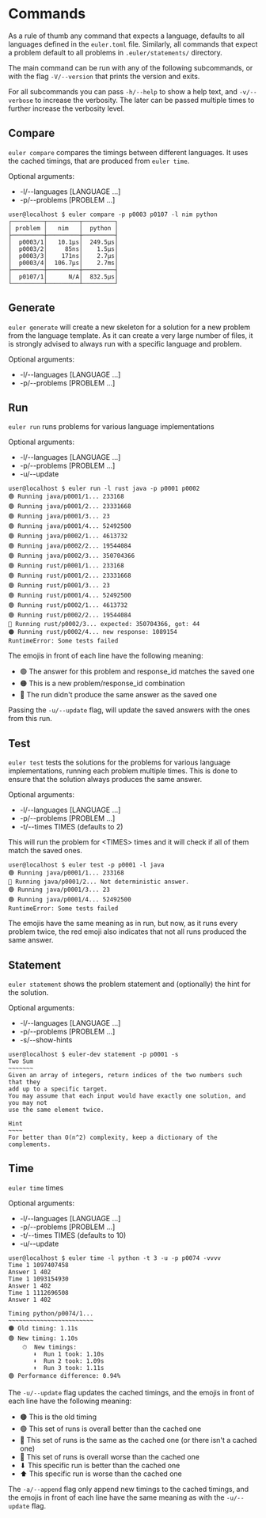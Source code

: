 # Commands

As a rule of thumb any command that expects a language, defaults to all
languages defined in the `euler.toml` file. Similarly, all commands that
expect a problem default to all problems in `.euler/statements/` directory.

The main command can be run with any of the following subcommands, or with the
flag `-V/--version` that prints the version and exits.

For all subcommands you can pass `-h/--help` to show a help text, and `-v/--verbose`
to increase the verbosity. The later can be passed multiple times to further increase
the verbosity level.

## Compare

`euler compare` compares the timings between different languages. It uses the cached
timings, that are produced from `euler time`.

Optional arguments:

* -l/--languages [LANGUAGE ...]
* -p/--problems [PROBLEM ...]

``` console title="compare"
user@localhost $ euler compare -p p0003 p0107 -l nim python
┌─────────┬─────────┬─────────┐
│ problem │   nim   │  python │
├─────────┼─────────┼─────────┤
│  p0003/1│   10.1µs│  249.5µs│
│  p0003/2│     85ns│    1.5µs│
│  p0003/3│    171ns│    2.7µs│
│  p0003/4│  106.7µs│    2.7ms│
├─────────┼─────────┼─────────┤
│  p0107/1│      N/A│  832.5µs│
└─────────┴─────────┴─────────┘
```

## Generate

`euler generate` will create a new skeleton for a solution for a new problem
from the language template. As it can create a very large number of files, it
is strongly advised to always run with a specific language and problem.

Optional arguments:

* -l/--languages [LANGUAGE ...]
* -p/--problems [PROBLEM ...]

## Run

`euler run` runs problems for various language implementations

Optional arguments:

* -l/--languages [LANGUAGE ...]
* -p/--problems [PROBLEM ...]
* -u/--update

``` console title="run"
user@localhost $ euler run -l rust java -p p0001 p0002
🟢 Running java/p0001/1... 233168
🟢 Running java/p0001/2... 23331668
🟢 Running java/p0001/3... 23
🟢 Running java/p0001/4... 52492500
🟢 Running java/p0002/1... 4613732
🟢 Running java/p0002/2... 19544084
🟢 Running java/p0002/3... 350704366
🟢 Running rust/p0001/1... 233168
🟢 Running rust/p0001/2... 23331668
🟢 Running rust/p0001/3... 23
🟢 Running rust/p0001/4... 52492500
🟢 Running rust/p0002/1... 4613732
🟢 Running rust/p0002/2... 19544084
🔴 Running rust/p0002/3... expected: 350704366, got: 44
🟠 Running rust/p0002/4... new response: 1089154
RuntimeError: Some tests failed
```

The emojis in front of each line have the following meaning:

* 🟢 The answer for this problem and response_id matches the saved one
* 🟠 This is a new problem/response_id combination
* 🔴 The run didn't produce the same answer as the saved one

Passing the `-u/--update` flag, will update the saved answers with the ones
from this run.

## Test

`euler test` tests the solutions for the problems for various language implementations,
running each problem multiple times. This is done to ensure that the solution always
produces the same answer.

Optional arguments:

* -l/--languages [LANGUAGE ...]
* -p/--problems [PROBLEM ...]
* -t/--times TIMES (defaults to 2)

This will run the problem for \<TIMES\> times and it will check if all of them match
the saved ones.

``` console title="test"
user@localhost $ euler test -p p0001 -l java
🟢 Running java/p0001/1... 233168
🔴 Running java/p0001/2... Not deterministic answer.
🟢 Running java/p0001/3... 23
🟢 Running java/p0001/4... 52492500
RuntimeError: Some tests failed
```

The emojis have the same meaning as in run, but now, as it runs every problem twice,
the red emoji also indicates that not all runs produced the same answer.

## Statement

`euler statement` shows the problem statement and (optionally) the hint for the solution.

Optional arguments:

* -l/--languages [LANGUAGE ...]
* -p/--problems [PROBLEM ...]
* -s/--show-hints

``` console title="statement"
user@localhost $ euler-dev statement -p p0001 -s
Two Sum
~~~~~~~
Given an array of integers, return indices of the two numbers such that they
add up to a specific target.
You may assume that each input would have exactly one solution, and you may not
use the same element twice.

Hint
~~~~
For better than O(n^2) complexity, keep a dictionary of the complements.
```

## Time

`euler time` times

Optional arguments:

* -l/--languages [LANGUAGE ...]
* -p/--problems [PROBLEM ...]
* -t/--times TIMES (defaults to 10)
* -u/--update

``` console title="time"
user@localhost $ euler time -l python -t 3 -u -p p0074 -vvvv
Time 1 1097407458
Answer 1 402
Time 1 1093154930
Answer 1 402
Time 1 1112696508
Answer 1 402

Timing python/p0074/1...
~~~~~~~~~~~~~~~~~~~~~~~~
🟤 Old timing: 1.11s
🟢 New timing: 1.10s
    ⏱  New timings:
       ⬇  Run 1 took: 1.10s
       ⬇  Run 2 took: 1.09s
       ⬆  Run 3 took: 1.11s
🟢 Performance difference: 0.94%
```

The `-u/--update` flag updates the cached timings, and the emojis in front of each line
have the following meaning:

* 🟤 This is the old timing
* 🟢 This set of runs is overall better than the cached one
* 🔵 This set of runs is the same as the cached one (or there isn't a cached one)
* 🔴 This set of runs is overall worse than the cached one
* ⬇ This specific run is better than the cached one
* ⬆ This specific run is worse than the cached one

The `-a/--append` flag only append new timings to the cached timings, and the emojis in front of each line
have the same meaning as with the `-u/--update` flag.
